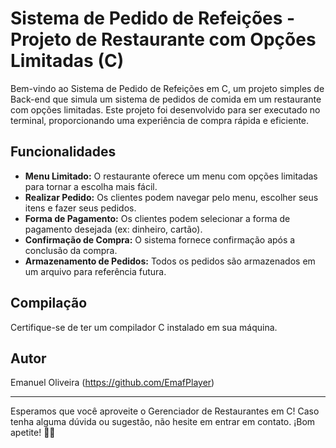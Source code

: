 # Sistema de Pedido de Refeições - Projeto de Restaurante com Opções Limitadas (C)

Bem-vindo ao Sistema de Pedido de Refeições em C, um projeto simples de Back-end que simula um sistema de pedidos de comida em um restaurante com opções limitadas. Este projeto foi desenvolvido para ser executado no terminal, proporcionando uma experiência de compra rápida e eficiente.

## Funcionalidades

- **Menu Limitado:** O restaurante oferece um menu com opções limitadas para tornar a escolha mais fácil.
- **Realizar Pedido:** Os clientes podem navegar pelo menu, escolher seus itens e fazer seus pedidos.
- **Forma de Pagamento:** Os clientes podem selecionar a forma de pagamento desejada (ex: dinheiro, cartão).
- **Confirmação de Compra:** O sistema fornece confirmação após a conclusão da compra.
- **Armazenamento de Pedidos:** Todos os pedidos são armazenados em um arquivo para referência futura.

## Compilação

Certifique-se de ter um compilador C instalado em sua máquina.

## Autor

Emanuel Oliveira (https://github.com/EmafPlayer)

---

Esperamos que você aproveite o Gerenciador de Restaurantes em C! Caso tenha alguma dúvida ou sugestão, não hesite em entrar em contato. ¡Bom apetite! 🍔🍟
